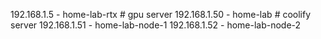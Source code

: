 192.168.1.5 - home-lab-rtx # gpu server
192.168.1.50 - home-lab # coolify server
192.168.1.51 - home-lab-node-1
192.168.1.52 - home-lab-node-2

